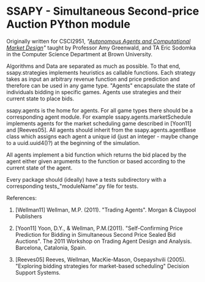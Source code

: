 SSAPY - Simultaneous Second-price Auction PYthon module
=======================================================

Originally written for CSCI2951, *"[Autonomous Agents and Computational Market Design](http://www.cs.brown.edu/courses/csci2951-c/)"*
taught by Professor Amy Greenwald, and TA Eric Sodomka in the Computer Science Department at Brown University.

Algorithms and Data are separated as much as possible. To that end, ssapy.strategies implements heuristics as callable functions.
Each strategy takes as input an arbitrary revenue function and price prediction and therefore can be used in any game type.
"Agents" encapsulate the state of individuals bidding in specific games. Agents use strategies and their current state to place bids.

ssapy.agents is the home for agents. For all game types there should be a corresponding agent module. For example ssapy.agents.marketSchedule
implements agents for the market scheduling game described in [Yoon11] and [Reeves05]. All agents should inherit from the ssapy.agents.agentBase class which assigns 
each agent a unique id (just an integer - maybe change to a uuid.uuid4()?) at the beginning of the simulation.

All agents implement a bid function which returns the bid placed by the agent either given arguments to the function or based 
according to the current state of the agent.

Every package should (ideally) have a tests subdirectory with a corresponding tests_"moduleName".py file for tests.

References:

 1. [Wellman11] Wellman, M.P. (2011). "Trading Agents". Morgan & Claypool Publishers   

 1. [Yoon11] Yoon, D.Y., & Wellman, P.M.(2011). "Self-Confirming Price Prediction for Bidding in Simultaneous Second Price Sealed Bid Auctions". The 2011 Workshop on Trading Agent Design and Analysis. Barcelona, Catalonia, Spain.   

 3. [Reeves05] Reeves, Wellman, MacKie-Mason, Osepayshvili (2005). "Exploring bidding strategies for market-based scheduling" Decision Support Systems.